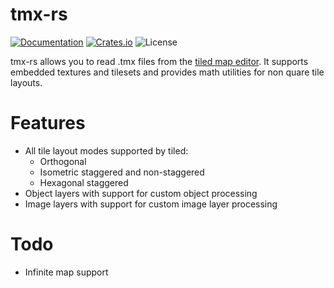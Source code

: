 # tmx-rs

[![Documentation](https://docs.rs/tmx-rs/badge.svg)](https://docs.rs/tmx-rs)
[![Crates.io](https://img.shields.io/crates/v/tmx-rs.svg)](https://crates.io/crates/tmx-rs)
![License](https://img.shields.io/crates/l/tmx-rs.svg)

tmx-rs allows you to read .tmx files from the [tiled map editor](https://www.mapeditor.org/). It supports embedded textures and tilesets and provides math utilities for non quare tile layouts.

# Features

- All tile layout modes supported by tiled:
  - Orthogonal
  - Isometric staggered and non-staggered
  - Hexagonal staggered
- Object layers with support for custom object processing
- Image layers with support for custom image layer processing

# Todo

- Infinite map support
